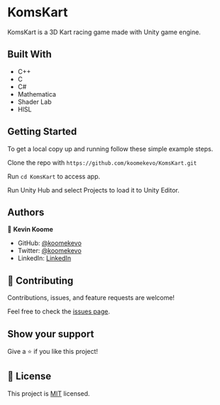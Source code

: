 # KomsKart

KomsKart is a 3D Kart racing game made with Unity game engine.
 
## Built With

- C++
- C
- C#
- Mathematica
- Shader Lab
- HlSL
 
## Getting Started

To get a local copy up and running follow these simple example steps.

Clone the repo with `https://github.com/koomekevo/KomsKart.git`

Run `cd KomsKart` to access app.

Run Unity Hub and select Projects to load it to Unity Editor.

## Authors

👤 **Kevin Koome**

- GitHub: [@koomekevo](https://github.com/koomekevo)
- Twitter: [@koomekevo](https://twitter.com/koomekevo)
- LinkedIn: [LinkedIn](https://ke.linkedin.com/in/kevin-koome-aab84186)

## 🤝 Contributing

Contributions, issues, and feature requests are welcome!

Feel free to check the [issues page](../../issues/).

## Show your support

Give a ⭐️ if you like this project!

## 📝 License

This project is [MIT](./MIT.md) licensed.

